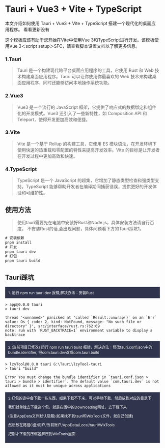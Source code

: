 # Tauri + Vue3 + Vite + TypeScript

本文介绍如何使用 Tauri + Vue3 + Vite + TypeScript 搭建一个现代化的桌面应用程序。 看看更新没有

这个模板应该有助于您开始在Vite中使用Vue 3和TypeScript进行开发。该模板使用Vue 3＜script setup＞SFC，请查看脚本设置文档以了解更多信息。

### 1.Tauri

> Tauri 是一个构建现代跨平台桌面应用程序的工具，它使用 Rust 和 Web 技术构建桌面应用程序。Tauri 可以让你使用你最喜欢的 Web 技术来构建桌面应用程序，同时还能够访问本地操作系统功能。

### 2.Vue3

>Vue3 是一个流行的 JavaScript 框架，它提供了响应式的数据绑定和组件化的开发模式。Vue3 还引入了一些新特性，如 Composition API 和 Teleport，使得开发更加高效和便捷。

### 3.Vite

>Vite 是一个基于 Rollup 的构建工具，它使用 ES 模块语法，在开发环境下使用快速的热重载和零配置的特性来提高开发效率。Vite 的目标是让开发者在开发过程中更加高效和快速。

### 4.TypeScript

>TypeScript 是一个 JavaScript 的超集，它增加了静态类型检查和强类型支持。TypeScript 能够帮助开发者在编译期间捕获错误，提供更好的开发体验和可维护性。

## 使用方法
  >
  >使用tauri需要先在电脑中安装好Rust和Node.js，具体安装方法请自行百度。
  >不安装Rust的话,会出现问题，具体问题看下方的Tauri踩坑1。

  ```node.js
  # 安装依赖
  pnpm install
  # 开发 
  pnpm tauri dev 
  # 打包
  pnpm tauri build

  ```

## Tauri踩坑

<div style="background:#30344c;color:#fff;padding:10px;font-size:12px">
 1. 运行 npm run tauri dev 报错,解决办法：安装Rust
</div>  

  ```
> app@0.0.0 tauri
> tauri dev

thread '<unnamed>' panicked at 'called `Result::unwrap()` on an `Err` value: Os { code: 2, kind: NotFound, message: "No such file or directory" }', src/interface/rust.rs:762:69
note: run with `RUST_BACKTRACE=1` environment variable to display a backtrace
  ```

<div style="background:#30344c;color:#fff;padding:10px;font-size:12px">
 2.(当前项目已修改) 运行 npm run tauri build 报错，解决办法：修改tauri.conf.json中的bundle.identifier, 把com.tauri.dev改成com.tauri.build
</div>  

```
> lzyTool@0.0.0 tauri G:\Tauri\lzyTool-tauri
> tauri "build"

Error You must change the bundle identifier in `tauri.conf.json > tauri > bundle > identifier`. The default value `com.tauri.dev` is not allowed as it must be unique across applications

```

<div style="background:#30344c;color:#fff;padding:10px;font-size:12px">
 3.打包的途中会下载一些东西，如果下载不下来，可以手动下载，然后放到对应的目录下
 <p>我们就单独去下载这个包，就是在图中的Downloading网址，去下载下来</p>
 <p> (注意AppData文件默认隐藏)(如果找不到tauri和WixTools文件，就自己创建)</p>
  <p>然后放在路径C盘/用户/当前账户/AppData/Local/tauri/WixTools</p>
  <p>把刚才下载的压缩包解压到WixTools里面</p>

</p>
</div>  
